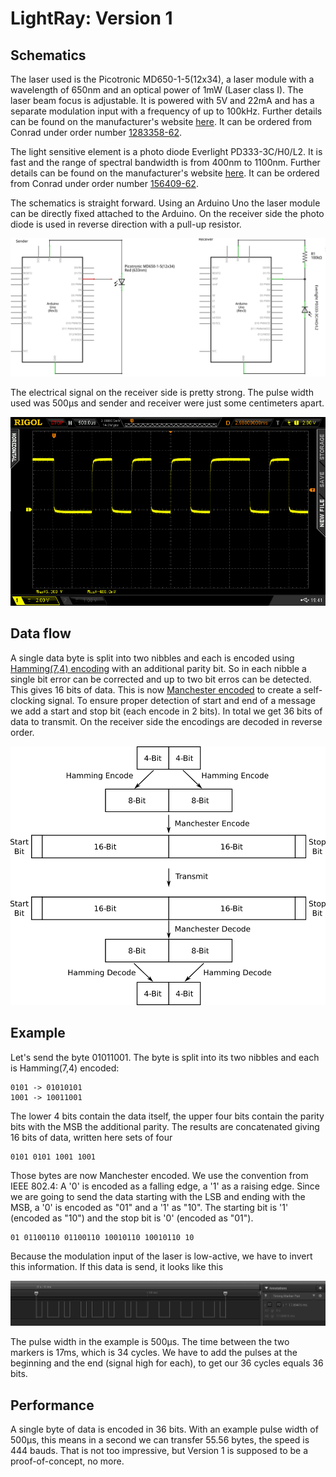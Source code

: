 # LightRay: Version 1

## Schematics

The laser used is the Picotronic MD650-1-5(12x34), a laser module with a wavelength of 650nm and an optical power of 1mW (Laser class I). The laser beam focus is adjustable. It is powered with 5V and 22mA and has a separate modulation input with a frequency of up to 100kHz. Further details can be found on the manufacturer's website [here](https://www.picotronic.de/picopage/en/product/detail/id/2566). It can be ordered from Conrad under order number [1283358-62](https://www.conrad.ch/de/lasermodul-punkt-rot-1-mw-picotronic-md650-1-512x34-1283358.html).

The light sensitive element is a photo diode Everlight PD333-3C/H0/L2. It is fast and the range of spectral bandwidth is from 400nm to 1100nm. Further details can be found on the manufacturer's website [here](http://www.everlight.com/file/ProductFile/PD333-3C-H0-L2.pdf). It can be ordered from Conrad under order number [156409-62](https://www.conrad.ch/de/fotodiode-5-mm-1200-nm-everlight-opto-pd333-3chol2-156409.html).

The schematics is straight forward. Using an Arduino Uno the laser module can be directly fixed attached to the Arduino. On the receiver side the photo diode is used in reverse direction with a pull-up resistor.

![Schematics](schematics.png)

The electrical signal on the receiver side is pretty strong. The pulse width used was 500µs and sender and receiver were just some centimeters apart.

![Receiver Signal](receiver_signal.png)



## Data flow

A single data byte is split into two nibbles and each is encoded using [Hamming(7,4) encoding](https://en.wikipedia.org/wiki/Hamming(7,4)) with an additional parity bit. So in each nibble a single bit error can be corrected and up to two bit erros can be detected. This gives 16 bits of data. This is now [Manchester encoded](https://en.wikipedia.org/wiki/Manchester_code) to create a self-clocking signal. To ensure proper detection of start and end of a message we add a start and stop bit (each encode in 2 bits). In total we get 36 bits of data to transmit. On the receiver side the encodings are decoded in reverse order.

![Data flow](data_flow.png)



## Example

Let's send the byte 01011001. The byte is split into its two nibbles and each is Hamming(7,4) encoded:
```
0101 -> 01010101
1001 -> 10011001
```
The lower 4 bits contain the data itself, the upper four bits contain the parity bits with the MSB the additional parity. The results are concatenated giving 16 bits of data, written here sets of four
```
0101 0101 1001 1001
```
Those bytes are now Manchester encoded. We use the convention from IEEE 802.4: A '0' is encoded as a falling edge, a '1' as a raising edge. Since we are going to send the data starting with the LSB and ending with the MSB, a '0' is encoded as "01" and a '1' as "10". The starting bit is '1' (encoded as "10") and the stop bit is '0' (encoded as "01").
```
01 01100110 01100110 10010110 10010110 10
```
Because the modulation input of the laser is low-active, we have to invert this information. If this data is send, it looks like this

![Signal](signal.png)

The pulse width in the example is 500µs. The time between the two markers is 17ms, which is 34 cycles. We have to add the pulses at the beginning and the end (signal high for each), to get our 36 cycles equals 36 bits.



## Performance

A single byte of data is encoded in 36 bits. With an example pulse width of 500µs, this means in a second we can transfer 55.56 bytes, the speed is 444 bauds. That is not too impressive, but Version 1 is supposed to be a proof-of-concept, no more.
